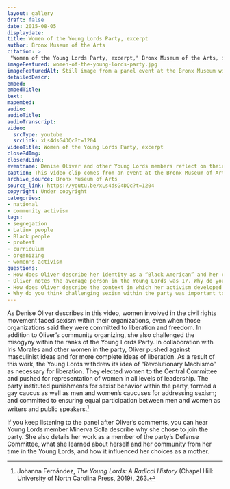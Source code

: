 ```yaml
--- 
layout: gallery
draft: false
date: 2015-08-05
displaydate: 
title: Women of the Young Lords Party, excerpt
author: Bronx Museum of the Arts
citation: >
 "Women of the Young Lords Party, excerpt," Bronx Museum of the Arts, in New York City Civil Rights History Project, Accessed: [Month Day, Year], https://nyccivilrightshistory.org/gallery/women-of-the-young-lords-party.
imageFeatured: women-of-the-young-lords-party.jpg
imageFeaturedAlt: Still image from a panel event at the Bronx Museum with women from the Young Lords 
detailedDescr: 
embed: 
embedTitle: 
text: 
mapembed: 
audio: 
audioTitle: 
audioTranscript: 
video: 
  srcType: youtube
  srcLink: xLs4dsG4DQc?t=1204
videoTitle: Women of the Young Lords Party, excerpt
closeRdImg: 
closeRdLink: 
eventname: Denise Oliver and other Young Lords members reflect on their years in the party and what they learned.
caption: This video clip comes from an event at the Bronx Museum of Arts in 2015. At the event women in the Young Lords described the political climate in which the party emerged, why they joined, and how they navigated racism and sexism within the movement. In this clip, Denise Oliver describes the political context in which she and her fellow young activists forged new paths. 
archive_source: Bronx Museum of Arts
source_link: https://youtu.be/xLs4dsG4DQc?t=1204
copyright: Under copyright
categories: 
- national
- community activism
tags: 
- segregation
- Latinx people
- Black people
- protest
- curriculum
- organizing
- women's activism
questions:
- How does Oliver describe her identity as a “Black American” and her connection to Puerto Rican movements and politics? 
- Oliver notes the average person in the Young Lords was 17. Why do you think young people have been so instrumental in pushing social change, especially in education?
- How does Oliver describe the context in which her activism developed in the video clip?
- Why do you think challenging sexism within the party was important to Oliver?
--- 
```


As Denise Oliver describes in this video, women involved in the civil rights movement faced sexism within their organizations, even when those organizations said they were committed to liberation and freedom. In addition to Oliver’s community organizing, she also challenged the misogyny within the ranks of the Young Lords Party. In collaboration with Iris Morales and other women in the party, Oliver pushed against masculinist ideas and for more complete ideas of liberation. As a result of this work, the Young Lords withdrew its idea of “Revolutionary Machismo” as necessary for liberation. They elected women to the Central Committee and pushed for representation of women in all levels of leadership. The party instituted punishments for sexist behavior within the party, formed a gay caucus as well as men and women’s caucuses for addressing sexism; and committed to ensuring equal participation between men and women as writers and public speakers.[^1]

If you keep listening to the panel after Oliver’s comments, you can hear Young Lords member Minerva Solla describe why she chose to join the party. She also details her work as a member of the party’s Defense Committee, what she learned about herself and her community from her time in the Young Lords, and how it influenced her choices as a mother.

[^1]: Johanna Fernández, *The Young Lords: A Radical History* (Chapel Hill: University of North Carolina Press, 2019), 263.
